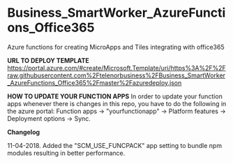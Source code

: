 # Business_SmartWorker_AzureFunctions_Office365
Azure functions for creating MicroApps and Tiles integrating with office365

__URL TO DEPLOY TEMPLATE__
 https://portal.azure.com/#create/Microsoft.Template/uri/https%3A%2F%2Fraw.githubusercontent.com%2Ftelenorbusiness%2FBusiness_SmartWorker_AzureFunctions_Office365%2Fmaster%2Fazuredeploy.json

 __HOW TO UPDATE YOUR FUNCTION APPS__
  In order to update your function apps whenever there is changes in this repo, you have to do the following in the azure portal: Function apps -> "yourfunctionapp" -> Platform features -> Deployment options -> Sync.

__Changelog__

  11-04-2018. Added the "SCM_USE_FUNCPACK" app setting to bundle npm modules resulting in better performance.

